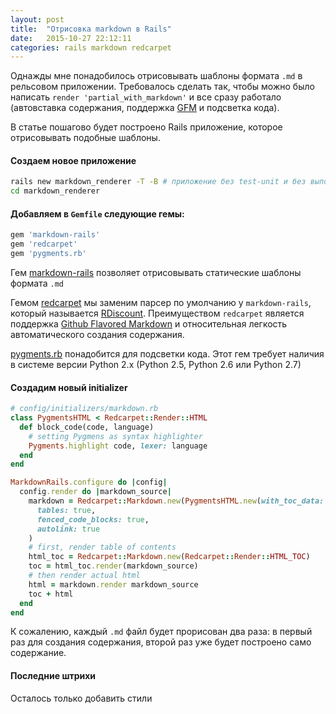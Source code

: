 ```yaml
---
layout: post
title:  "Отрисовка markdown в Rails"
date:   2015-10-27 22:12:11
categories: rails markdown redcarpet
---
```


Однажды мне понадобилось отрисовывать шаблоны формата `.md` в рельсовом приложении.
Требовалось сделать так, чтобы можно было написать `render 'partial_with_markdown'`
и все сразу работало (автовставка содержания, поддержка [GFM](https://help.github.com/articles/github-flavored-markdown/)
и подсветка кода).

В статье пошагово будет построено Rails приложение, которое отрисовывать подобные
шаблоны.

#### Создаем новое приложение

```sh
rails new markdown_renderer -T -B # приложение без test-unit и без выполнения bundle
cd markdown_renderer
```

#### Добавляем в `Gemfile` следующие гемы:

```ruby
gem 'markdown-rails'
gem 'redcarpet'
gem 'pygments.rb'
```

Гем [markdown-rails](https://github.com/joliss/markdown-rails) позволяет отрисовывать
статические шаблоны формата `.md`

Гемом [redcarpet](https://github.com/vmg/redcarpet) мы заменим парсер по умолчанию у 
`markdown-rails`, который называется [RDiscount](https://github.com/rtomayko/rdiscount).
Преимуществом `redcarpet` является поддержка
[Github Flavored Markdown](https://help.github.com/articles/github-flavored-markdown/)
и относительная легкость автоматического создания содержания.

[pygments.rb](https://github.com/tmm1/pygments.rb) понадобится для подсветки кода.
Этот гем требует наличия в системе версии Python 2.x (Python 2.5, Python 2.6 или 
Python 2.7)

#### Создадим новый initializer

```ruby
# config/initializers/markdown.rb
class PygmentsHTML < Redcarpet::Render::HTML
  def block_code(code, language)
    # setting Pygmens as syntax highlighter
    Pygments.highlight code, lexer: language
  end
end

MarkdownRails.configure do |config|
  config.render do |markdown_source|
    markdown = Redcarpet::Markdown.new(PygmentsHTML.new(with_toc_data: true),
      tables: true,
      fenced_code_blocks: true,
      autolink: true
    )
    # first, render table of contents
    html_toc = Redcarpet::Markdown.new(Redcarpet::Render::HTML_TOC)
    toc = html_toc.render(markdown_source)
    # then render actual html
    html = markdown.render markdown_source
    toc + html
  end
end
```

К сожалению, каждый `.md` файл будет прорисован два раза: в первый раз для создания
содержания, второй раз уже будет построено само содержание.

#### Последние штрихи

Осталось только добавить стили
